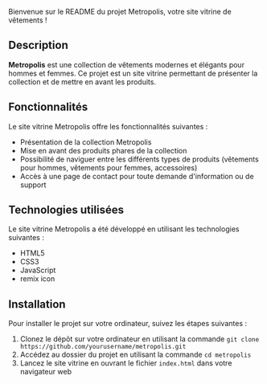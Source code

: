 Bienvenue sur le README du projet Metropolis, 
votre site vitrine de vêtements !

## Description
**Metropolis** est une collection de vêtements modernes et élégants pour hommes et femmes. Ce projet est un site vitrine permettant de présenter la collection et de mettre en avant les produits.

## Fonctionnalités
Le site vitrine Metropolis offre les fonctionnalités suivantes :

- Présentation de la collection Metropolis
- Mise en avant des produits phares de la collection
- Possibilité de naviguer entre les différents types de produits (vêtements pour hommes, vêtements pour femmes, accessoires)
- Accès à une page de contact pour toute demande d'information ou de support

## Technologies utilisées
Le site vitrine Metropolis a été développé en utilisant les technologies suivantes :

- HTML5
- CSS3
- JavaScript
- remix icon

## Installation
Pour installer le projet sur votre ordinateur, suivez les étapes suivantes :

1. Clonez le dépôt sur votre ordinateur en utilisant la commande ``git clone https://github.com/yourusername/metropolis.git``
2. Accédez au dossier du projet en utilisant la commande ``cd metropolis``
3. Lancez le site vitrine en ouvrant le fichier ``index.html`` dans votre navigateur web
